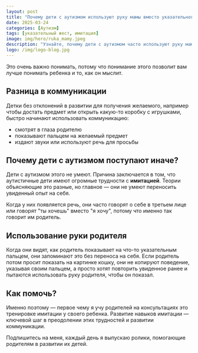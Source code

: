 ```yaml
---
layout: post
title: "Почему дети с аутизмом используют руку мамы вместо указательного жеста?"
date: 2025-03-24
categories: [Аутизм]
tags: [указательный жест, имитация]
image: img/hero/ruka_mamy.jpeg
description: "Узнайте, почему дети с аутизмом часто используют руку мамы вместо указательного жеста, и как это связано с особенностями их развития и коммуникации."
logo: /img/logo-blog.jpg
---
```


Это очень важно понимать, потому что понимание этого позволит вам лучше понимать ребенка и то, как он мыслит.

## Разница в коммуникации

Детки без отклонений в развитии для получения желаемого, например чтобы достать предмет или открыть какую-то коробку с игрушками, быстро начинают использовать коммуникацию:
- смотрят в глаза родителю
- показывают пальцем на желаемый предмет
- издают звуки или используют речь для просьбы

## Почему дети с аутизмом поступают иначе?

Дети с аутизмом этого не умеют. Причина заключается в том, что аутистичные дети имеют огромные трудности с **имитацией**. Теории объясняющие это разные, но главное — они не умеют переносить увиденный опыт на себя.

Когда у них появляется речь, они часто говорят о себе в третьем лице или говорят "ты хочешь" вместо "я хочу", потому что именно так говорит им родитель.

## Использование руки родителя

Когда они видят, как родитель показывает на что-то указательным пальцем, они запоминают это без переноса на себя. Если родитель потом просит показать на картинке кошку, они не копируют поведение, указывая своим пальцем, а просто хотят повторить увиденное ранее и пытаются использовать руку родителя, чтобы он показал.

## Как помочь?

Именно поэтому — первое чему я учу родителей на консультациях это тренировке имитации у своего ребенка. Развитие навыков имитации — ключевой шаг в преодолении этих трудностей и развитии коммуникации.

Подпишитесь на меня, каждый день я выпускаю ролики, помогающие родителям в развитии их детей. 